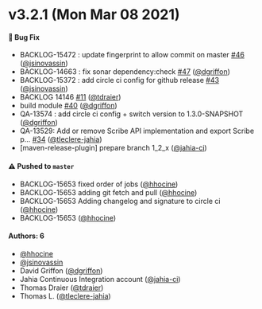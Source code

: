 # v3.2.1 (Mon Mar 08 2021)

#### 🐛 Bug Fix

- BACKLOG-15472 : update fingerprint to allow commit on master [#46](https://github.com/Jahia/jahia-oauth/pull/46) ([@jsinovassin](https://github.com/jsinovassin))
- BACKLOG-14663 : fix sonar dependency:check [#47](https://github.com/Jahia/jahia-oauth/pull/47) ([@dgriffon](https://github.com/dgriffon))
- BACKLOG-15372 : add circle ci config for github release [#43](https://github.com/Jahia/jahia-oauth/pull/43) ([@jsinovassin](https://github.com/jsinovassin))
- BACKLOG 14146 [#11](https://github.com/Jahia/jahia-oauth/pull/11) ([@tdraier](https://github.com/tdraier))
- build module [#40](https://github.com/Jahia/jahia-oauth/pull/40) ([@dgriffon](https://github.com/dgriffon))
- QA-13574 : add circle ci config + switch version to 1.3.0-SNAPSHOT ([@dgriffon](https://github.com/dgriffon))
- QA-13529: Add or remove Scribe API implementation and export Scribe p… [#34](https://github.com/Jahia/jahia-oauth/pull/34) ([@tleclere-jahia](https://github.com/tleclere-jahia))
- [maven-release-plugin] prepare branch 1_2_x ([@jahia-ci](https://github.com/jahia-ci))

#### ⚠️ Pushed to `master`

- BACKLOG-15653 fixed order of jobs ([@hhocine](https://github.com/hhocine))
- BACKLOG-15653 adding git fetch and pull ([@hhocine](https://github.com/hhocine))
- BACKLOG-15653 Adding changelog and signature to circle ci ([@hhocine](https://github.com/hhocine))
- BACKLOG-15653 ([@hhocine](https://github.com/hhocine))

#### Authors: 6

- [@hhocine](https://github.com/hhocine)
- [@jsinovassin](https://github.com/jsinovassin)
- David Griffon ([@dgriffon](https://github.com/dgriffon))
- Jahia Continuous Integration account ([@jahia-ci](https://github.com/jahia-ci))
- Thomas Draier ([@tdraier](https://github.com/tdraier))
- Thomas L. ([@tleclere-jahia](https://github.com/tleclere-jahia))
